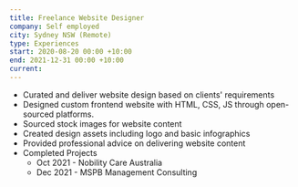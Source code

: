 ```yaml
---
title: Freelance Website Designer
company: Self employed
city: Sydney NSW (Remote)
type: Experiences
start: 2020-08-20 00:00 +10:00
end: 2021-12-31 00:00 +10:00
current:
---
```

- Curated and deliver website design based on clients' requirements
- Designed custom frontend website with HTML, CSS, JS through open-sourced platforms.
- Sourced stock images for website content
- Created design assets including logo and basic infographics
- Provided professional advice on delivering website content
- Completed Projects
    - Oct 2021 - Nobility Care Australia
    - Dec 2021 - MSPB Management Consulting